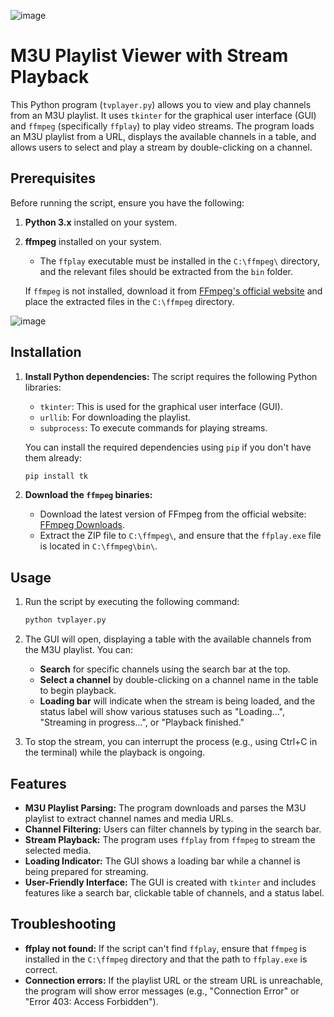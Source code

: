
![image](https://github.com/user-attachments/assets/bef9402e-8ed7-45d9-ae0e-7d4c83665558)



# M3U Playlist Viewer with Stream Playback

This Python program (`tvplayer.py`) allows you to view and play channels from an M3U playlist. It uses `tkinter` for the graphical user interface (GUI) and `ffmpeg` (specifically `ffplay`) to play video streams. The program loads an M3U playlist from a URL, displays the available channels in a table, and allows users to select and play a stream by double-clicking on a channel.

## Prerequisites

Before running the script, ensure you have the following:

1. **Python 3.x** installed on your system.
2. **ffmpeg** installed on your system. 
   - The `ffplay` executable must be installed in the `C:\ffmpeg\` directory, and the relevant files should be extracted from the `bin` folder.
   
   If `ffmpeg` is not installed, download it from [FFmpeg's official website](https://ffmpeg.org/download.html) and place the extracted files in the `C:\ffmpeg` directory.

![image](https://github.com/user-attachments/assets/74dad063-c8b5-45ce-b1cc-62d49e0c5e68)


## Installation

1. **Install Python dependencies:**
   The script requires the following Python libraries:
   - `tkinter`: This is used for the graphical user interface (GUI).
   - `urllib`: For downloading the playlist.
   - `subprocess`: To execute commands for playing streams.

   You can install the required dependencies using `pip` if you don't have them already:

   ```bash
   pip install tk
   ```

2. **Download the `ffmpeg` binaries:**
   - Download the latest version of FFmpeg from the official website: [FFmpeg Downloads](https://ffmpeg.org/download.html).
   - Extract the ZIP file to `C:\ffmpeg\`, and ensure that the `ffplay.exe` file is located in `C:\ffmpeg\bin\`.

## Usage

1. Run the script by executing the following command:

   ```bash
   python tvplayer.py
   ```

2. The GUI will open, displaying a table with the available channels from the M3U playlist. You can:
   - **Search** for specific channels using the search bar at the top.
   - **Select a channel** by double-clicking on a channel name in the table to begin playback.
   - **Loading bar** will indicate when the stream is being loaded, and the status label will show various statuses such as "Loading...", "Streaming in progress...", or "Playback finished."

3. To stop the stream, you can interrupt the process (e.g., using Ctrl+C in the terminal) while the playback is ongoing.

## Features

- **M3U Playlist Parsing:** The program downloads and parses the M3U playlist to extract channel names and media URLs.
- **Channel Filtering:** Users can filter channels by typing in the search bar.
- **Stream Playback:** The program uses `ffplay` from `ffmpeg` to stream the selected media.
- **Loading Indicator:** The GUI shows a loading bar while a channel is being prepared for streaming.
- **User-Friendly Interface:** The GUI is created with `tkinter` and includes features like a search bar, clickable table of channels, and a status label.

## Troubleshooting

- **ffplay not found:** If the script can't find `ffplay`, ensure that `ffmpeg` is installed in the `C:\ffmpeg` directory and that the path to `ffplay.exe` is correct.
- **Connection errors:** If the playlist URL or the stream URL is unreachable, the program will show error messages (e.g., "Connection Error" or "Error 403: Access Forbidden").

